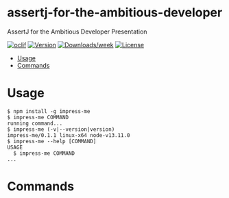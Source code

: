 assertj-for-the-ambitious-developer
===================================

AssertJ for the Ambitious Developer Presentation

[![oclif](https://img.shields.io/badge/cli-oclif-brightgreen.svg)](https://oclif.io)
[![Version](https://img.shields.io/npm/v/assertj-for-the-ambitious-developer.svg)](https://npmjs.org/package/assertj-for-the-ambitious-developer)
[![Downloads/week](https://img.shields.io/npm/dw/assertj-for-the-ambitious-developer.svg)](https://npmjs.org/package/assertj-for-the-ambitious-developer)
[![License](https://img.shields.io/npm/l/assertj-for-the-ambitious-developer.svg)](https://github.com/resamsel/impress-me/blob/master/package.json)

<!-- toc -->
* [Usage](#usage)
* [Commands](#commands)
<!-- tocstop -->
# Usage
<!-- usage -->
```sh-session
$ npm install -g impress-me
$ impress-me COMMAND
running command...
$ impress-me (-v|--version|version)
impress-me/0.1.1 linux-x64 node-v13.11.0
$ impress-me --help [COMMAND]
USAGE
  $ impress-me COMMAND
...
```
<!-- usagestop -->
# Commands
<!-- commands -->

<!-- commandsstop -->
